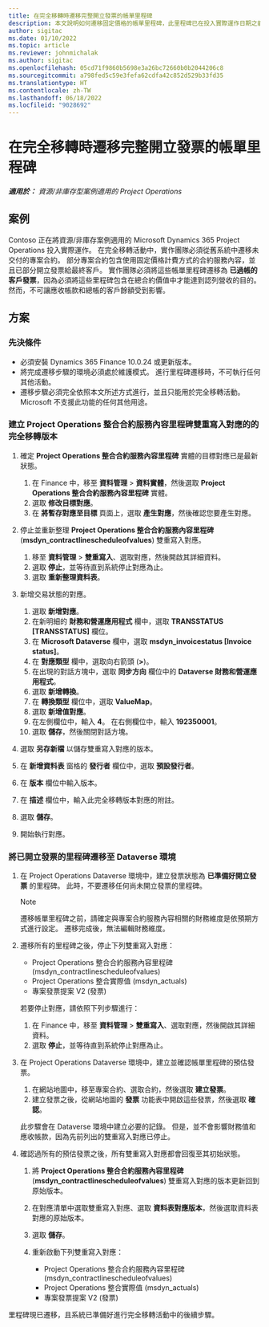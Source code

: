 ```yaml
---
title: 在完全移轉時遷移完整開立發票的帳單里程碑
description: 本文說明如何遷移固定價格的帳單里程碑，此里程碑已在投入實際運作日期之前向客戶開立未交付專案合約的發票。
author: sigitac
ms.date: 01/10/2022
ms.topic: article
ms.reviewer: johnmichalak
ms.author: sigitac
ms.openlocfilehash: 05cd71f9860b5698e3a26bc72660b0b2044206c8
ms.sourcegitcommit: a798fed5c59e3fefa62cdfa42c852d529b33fd35
ms.translationtype: HT
ms.contentlocale: zh-TW
ms.lasthandoff: 06/18/2022
ms.locfileid: "9028692"
---
```

# <a name="migrate-fully-invoiced-billing-milestones-at-cutover"></a>在完全移轉時遷移完整開立發票的帳單里程碑

_**適用於：** 資源/非庫存型案例適用的 Project Operations_

## <a name="scenario"></a>案例

Contoso 正在將資源/非庫存案例適用的 Microsoft Dynamics 365 Project Operations 投入實際運作。 在完全移轉活動中，實作團隊必須從舊系統中遷移未交付的專案合約。 部分專案合約包含使用固定價格計費方式的合約服務內容，並且已部分開立發票給最終客戶。 實作團隊必須將這些帳單里程碑遷移為 **已過帳的客戶發票**，因為必須將這些里程碑包含在總合約價值中才能達到認列營收的目的。 然而，不可讓應收帳款和總帳的客戶餘額受到影響。

## <a name="solution"></a>方案

### <a name="prerequisites"></a>先決條件

- 必須安裝 Dynamics 365 Finance 10.0.24 或更新版本。
- 將完成遷移步驟的環境必須處於維護模式。 進行里程碑遷移時，不可執行任何其他活動。
- 遷移步驟必須完全依照本文所述方式進行，並且只能用於完全移轉活動。 Microsoft 不支援此功能的任何其他用途。

### <a name="create-a-cutover-version-of-the-project-operations-integration-contract-line-milestones-dual-write-map"></a>建立 Project Operations 整合合約服務內容里程碑雙重寫入對應的的完全移轉版本 

1. 確定 **Project Operations 整合合約服務內容里程碑** 實體的目標對應已是最新狀態。 

    1. 在 Finance 中，移至 **資料管理** \> **資料實體**，然後選取 **Project Operations 整合合約服務內容里程碑** 實體。 
    2. 選取 **修改目標對應**。 
    3. 在 **將暫存對應至目標** 頁面上，選取 **產生對應**，然後確認您要產生對應。

2. 停止並重新整理 **Project Operations 整合合約服務內容里程碑** (**msdyn\_contractlinescheduleofvalues**) 雙重寫入對應。 

    1. 移至 **資料管理** \> **雙重寫入**、選取對應，然後開啟其詳細資料。 
    2. 選取 **停止**，並等待直到系統停止對應為止。 
    3. 選取 **重新整理資料表**。

3. 新增交易狀態的對應。

    1. 選取 **新增對應**。
    2. 在新明細的 **財務和營運應用程式** 欄中，選取 **TRANSSTATUS \[TRANSSTATUS\]** 欄位。
    3. 在 **Microsoft Dataverse** 欄中，選取 **msdyn\_invoicestatus \[Invoice status\]**。
    4. 在 **對應類型** 欄中，選取向右箭頭 (**\>**)。
    5. 在出現的對話方塊中，選取 **同步方向** 欄位中的 **Dataverse 財務和營運應用程式**。
    6. 選取 **新增轉換**。
    7. 在 **轉換類型** 欄位中，選取 **ValueMap**。
    8. 選取 **新增值對應**。
    9. 在左側欄位中，輸入 **4**。 在右側欄位中，輸入 **192350001**。 
    10. 選取 **儲存**，然後關閉對話方塊。

4. 選取 **另存新檔** 以儲存雙重寫入對應的版本。 
5. 在 **新增資料表** 窗格的 **發行者** 欄位中，選取 **預設發行者**。
6. 在 **版本** 欄位中輸入版本。
7. 在 **描述** 欄位中，輸入此完全移轉版本對應的附註。 
8. 選取 **儲存**。
9. 開始執行對應。

### <a name="migrate-invoiced-milestones-to-the-dataverse-environment"></a>將已開立發票的里程碑遷移至 Dataverse 環境

1. 在 Project Operations Dataverse 環境中，建立發票狀態為 **已準備好開立發票** 的里程碑。 此時，不要遷移任何尚未開立發票的里程碑。

    > [!NOTE]
    > 遷移帳單里程碑之前，請確定與專案合約服務內容相關的財務維度是依預期方式進行設定。 遷移完成後，無法編輯財務維度。

2. 遷移所有的里程碑之後，停止下列雙重寫入對應：

    - Project Operations 整合合約服務內容里程碑 (msdyn\_contractlinescheduleofvalues)
    - Project Operations 整合實際值 (msdyn\_actuals)
    - 專案發票提案 V2 (發票)

    若要停止對應，請依照下列步驟進行：

    1. 在 Finance 中，移至 **資料管理** \> **雙重寫入**、選取對應，然後開啟其詳細資料。
    2. 選取 **停止**，並等待直到系統停止對應為止。

3. 在 Project Operations Dataverse 環境中，建立並確認帳單里程碑的預估發票。 

    1. 在網站地圖中，移至專案合約、選取合約，然後選取 **建立發票**。
    2. 建立發票之後，從網站地圖的 **發票** 功能表中開啟這些發票，然後選取 **確認**。

    此步驟會在 Dataverse 環境中建立必要的記錄。 但是，並不會影響財務值和應收帳款，因為先前列出的雙重寫入對應已停止。

4. 確認過所有的預估發票之後，所有雙重寫入對應都會回復至其初始狀態。

    1. 將 **Project Operations 整合合約服務內容里程碑** (**msdyn\_contractlinescheduleofvalues**) 雙重寫入對應的版本更新回到原始版本。 
    2. 在對應清單中選取雙重寫入對應、選取 **資料表對應版本**，然後選取資料表對應的原始版本。
    3. 選取 **儲存**。
    4. 重新啟動下列雙重寫入對應：

        - Project Operations 整合合約服務內容里程碑 (msdyn\_contractlinescheduleofvalues)
        - Project Operations 整合實際值 (msdyn\_actuals)
        - 專案發票提案 V2 (發票)

里程碑現已遷移，且系統已準備好進行完全移轉活動中的後續步驟。
